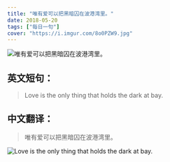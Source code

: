 ```yaml
---
title: "唯有爱可以把黑暗囚在波港湾里。"
date: 2018-05-20
tags: ["每日一句"]
cover: "https://i.imgur.com/8o0PZW9.jpg"
---
```


![唯有爱可以把黑暗囚在波港湾里。](https://i.imgur.com/d78W5Uj.jpg)

## 英文短句：
> Love is the only thing that holds the dark at bay.

<!--more-->

## 中文翻译：
> 唯有爱可以把黑暗囚在波港湾里。

![Love is the only thing that holds the dark at bay.](https://i.imgur.com/cYQYZvj.jpg)

